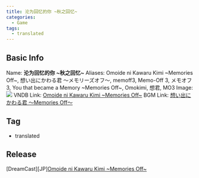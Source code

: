 ```yaml
---
title: 沦为回忆的你 ~秋之回忆~
categories:
  - Game
tags:
  - translated
---
```

## Basic Info

Name: **沦为回忆的你 ~秋之回忆~**
Aliases: Omoide ni Kawaru Kimi \~Memories Off\~, 想い出にかわる君 ～メモリーズオフ～, memoff3, Memo-Off 3, メモオフ3, You that became a Memory ~Memories Off~, Omokimi, 想君, MO3
Image: ![](https://s2.vndb.org/cv/46/16946.jpg)
VNDB Link: [Omoide ni Kawaru Kimi \~Memories Off\~](https://vndb.org/v1170)
BGM Link: [想い出にかわる君 ～Memories Off～](https://bangumi.tv/subject/1734)

## Tag

 - translated

## Release

\[DreamCast\]\[JP\][Omoide ni Kawaru Kimi \~Memories Off\~](../../r/r2219/)